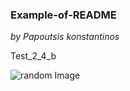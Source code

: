 ### Example-of-README
*by Papoutsis konstantinos*

Test_2_4_b

![random Image](https://as1.ftcdn.net/v2/jpg/05/18/17/16/1000_F_518171695_2dVHYH6wnKONv6Qug3Yzuw8W7fv2Jyg4.jpg)
